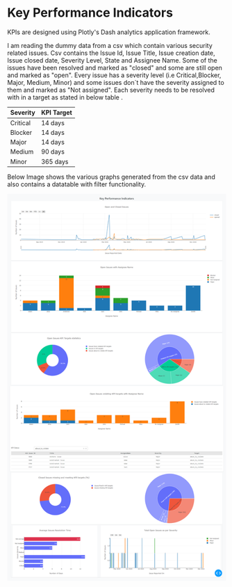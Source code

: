 # Key Performance Indicators

KPIs are designed using Plotly's Dash analytics application framework.

I am reading the dummy data from a csv which contain various security related issues. Csv contains the Issue Id, Issue Title, Issue creation date, Issue closed date, Severity Level, State and Assignee Name. Some of the issues have been resolved and marked as "closed" and some are still open and marked as "open". Every issue has a severity level (i.e Critical,Blocker, Major, Medium, Minor) and some issues don´t have the severity assigned to them and marked as "Not assigned". Each severity needs to be resolved with in a target as stated in below table .  

|  Severity 	| KPI Target |   
|---	        |---	       |
|  Critical 	|  14 days 	 | 
|  Blocker 	  |  14 days   |
|  Major 	    |  14 days   |
|  Medium 	  |  90 days 	 | 
|  Minor 	    |  365 days  |

Below Image shows the various graphs generated from the csv data and also contains a datatable with filter functionality.

![KPI Dashboard](https://github.com/mrangta/Key_Performance_Indicators/blob/master/KPI_dashboard.png?raw=true)
